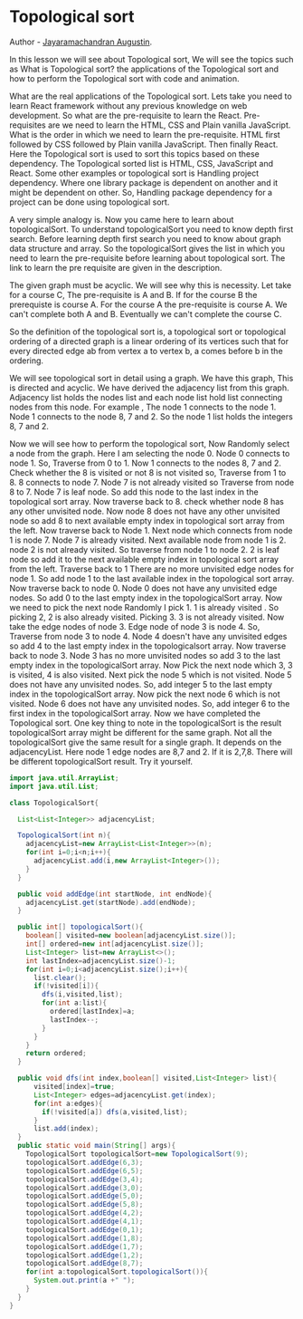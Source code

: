 # Topological sort

Author - [Jayaramachandran Augustin](https://www.linkedin.com/in/jayaramachandran-augustin-bbb754109/).

In this lesson we will see about Topological sort, We will see the topics such as What is Topological sort? the applications of the Topological sort and how to perform the Topological sort with code and animation.

What are the real applications of the Topological sort. Lets take you need to learn React framework without any previous knowledge on web development. So what are the pre-requisite to learn the React. Pre-requisites are we need to learn the HTML, CSS and Plain vanilla JavaScript.  What is the order in which we need to learn the pre-requisite. HTML first followed by CSS followed by Plain vanilla JavaScript. Then finally React. Here the Topological sort is used to sort this topics based on these dependency. The Topological sorted list is HTML, CSS, JavaScript and React. Some other examples or topological sort is Handling project dependency. Where one library package is dependent on another and it might be dependent on other. So, Handling package dependency for a project can be done using topological sort.

A very simple analogy is. Now you came here to learn about topologicalSort. To understand topologicalSort you need to know depth first search. Before learning depth first search you need to know about graph data structure and array. So the topologicalSort gives the list in which you need to learn the pre-requisite before learning about topological sort. The link to learn the pre requisite are given in the description.

The given graph must be acyclic. We will see why this is necessity. Let take for a course C, The pre-requisite is A and B. If for the course B the prerequiste is course A. For the course A the pre-requisite is course A. We can't complete both A and B. Eventually we can't complete the course C.


So the definition of the topological sort is, a topological sort or topological ordering of a directed graph is a linear ordering of its vertices such that for every directed edge ab from vertex a to vertex b, a comes before b in the ordering.


We will see topological sort in detail using a graph.
We have this graph, This is directed and acyclic. We have derived the adjacency list from this graph. Adjacency list holds the nodes list  and each node list hold list connecting nodes from this node. For example , The node 1 connects to the node 1. Node 1 connects to the node 8, 7 and 2. So the node 1 list holds the integers 8, 7 and 2.

 Now we will see how to perform the topological sort,  Now Randomly select a node from the graph. Here I am selecting the node 0. Node 0 connects to node 1. So, Traverse from 0 to 1. Now 1 connects to the nodes 8, 7 and 2. Check whether the 8 is visited or not 8 is not visited so, Traverse from 1 to 8. 8 connects to node 7. Node 7 is not already visited so Traverse from node 8 to 7. Node 7 is leaf node. So add this node to the last index in the topological sort array. Now traverse back to 8. check whether node 8 has any other unvisited node. Now node 8 does not have any other unvisited node so add 8 to next available empty index in topological sort array from the left. Now traverse back to Node 1. Next node which connects from node 1 is node 7. Node 7 is already visited. Next available node from node 1 is 2. node 2 is not already visited. So traverse from node 1 to node 2. 2 is leaf node so add it to the next available empty index in topological sort array from the left. Traverse back to 1 There are no more unvisited edge nodes for node 1. So add node 1 to the last available index in the topological sort array. Now traverse back to node 0. Node 0 does not have any unvisited edge nodes. So add 0 to the last empty index in the topologicalSort array. Now we need to pick the next node Randomly I pick 1. 1 is already visited . So picking 2, 2 is also already visited. Picking 3. 3 is not already visited. Now take the edge nodes of node 3. Edge node of node 3 is node 4. So, Traverse from node 3 to node 4. Node 4 doesn't have any unvisited edges so add 4 to the last empty index in the topologicalsort array. Now traverse back to node 3. Node 3 has no more unvisited nodes so add 3 to the last empty index in the topologicalSort array. Now Pick the next node which 3, 3 is visited, 4 is also visited. Next pick the node 5 which is not visited. Node 5 does not have any unvisited nodes. So, add integer 5 to the last empty index in the topologicalSort array. Now pick the next node 6 which is not visited. Node 6 does not have any unvisited nodes.  So, add integer 6 to the first index in the topologicalSort array. Now we have completed the Topological sort. One key thing to note in the topologicalSort is the result topologicalSort array might be different for the same graph. Not all the topologicalSort give the same result for a single graph. It depends on the adjacencyList. Here node 1 edge nodes are 8,7 and 2. If it is 2,7,8. There will be different topologicalSort result. Try it yourself.  



```java
import java.util.ArrayList;
import java.util.List;

class TopologicalSort{

  List<List<Integer>> adjacencyList;

  TopologicalSort(int n){
    adjacencyList=new ArrayList<List<Integer>>(n);
    for(int i=0;i<n;i++){
      adjacencyList.add(i,new ArrayList<Integer>());
    }
  }

  public void addEdge(int startNode, int endNode){
    adjacencyList.get(startNode).add(endNode);
  }

  public int[] topologicalSort(){
    boolean[] visited=new boolean[adjacencyList.size()];
    int[] ordered=new int[adjacencyList.size()];
    List<Integer> list=new ArrayList<>();
    int lastIndex=adjacencyList.size()-1;
    for(int i=0;i<adjacencyList.size();i++){
      list.clear();
      if(!visited[i]){
        dfs(i,visited,list);
        for(int a:list){
          ordered[lastIndex]=a;
          lastIndex--;
        }
      }
    }
    return ordered;
  }

  public void dfs(int index,boolean[] visited,List<Integer> list){
      visited[index]=true;
      List<Integer> edges=adjacencyList.get(index);
      for(int a:edges){
        if(!visited[a]) dfs(a,visited,list);
      }
      list.add(index);
  }
  public static void main(String[] args){
    TopologicalSort topologicalSort=new TopologicalSort(9);
    topologicalSort.addEdge(6,3);
    topologicalSort.addEdge(6,5);
    topologicalSort.addEdge(3,4);
    topologicalSort.addEdge(3,0);
    topologicalSort.addEdge(5,0);
    topologicalSort.addEdge(5,8);
    topologicalSort.addEdge(4,2);
    topologicalSort.addEdge(4,1);
    topologicalSort.addEdge(0,1);
    topologicalSort.addEdge(1,8);
    topologicalSort.addEdge(1,7);
    topologicalSort.addEdge(1,2);
    topologicalSort.addEdge(8,7);
    for(int a:topologicalSort.topologicalSort()){
      System.out.print(a +" ");
    }
  }
}
```
